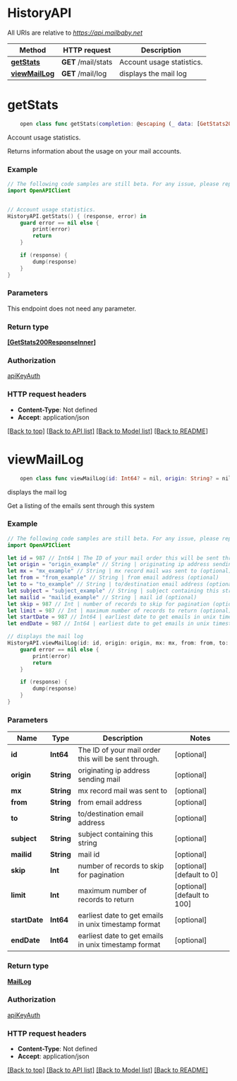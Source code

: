 # HistoryAPI

All URIs are relative to *https://api.mailbaby.net*

Method | HTTP request | Description
------------- | ------------- | -------------
[**getStats**](HistoryAPI.md#getstats) | **GET** /mail/stats | Account usage statistics.
[**viewMailLog**](HistoryAPI.md#viewmaillog) | **GET** /mail/log | displays the mail log


# **getStats**
```swift
    open class func getStats(completion: @escaping (_ data: [GetStats200ResponseInner]?, _ error: Error?) -> Void)
```

Account usage statistics.

Returns information about the usage on your mail accounts.

### Example
```swift
// The following code samples are still beta. For any issue, please report via http://github.com/OpenAPITools/openapi-generator/issues/new
import OpenAPIClient


// Account usage statistics.
HistoryAPI.getStats() { (response, error) in
    guard error == nil else {
        print(error)
        return
    }

    if (response) {
        dump(response)
    }
}
```

### Parameters
This endpoint does not need any parameter.

### Return type

[**[GetStats200ResponseInner]**](GetStats200ResponseInner.md)

### Authorization

[apiKeyAuth](../README.md#apiKeyAuth)

### HTTP request headers

 - **Content-Type**: Not defined
 - **Accept**: application/json

[[Back to top]](#) [[Back to API list]](../README.md#documentation-for-api-endpoints) [[Back to Model list]](../README.md#documentation-for-models) [[Back to README]](../README.md)

# **viewMailLog**
```swift
    open class func viewMailLog(id: Int64? = nil, origin: String? = nil, mx: String? = nil, from: String? = nil, to: String? = nil, subject: String? = nil, mailid: String? = nil, skip: Int? = nil, limit: Int? = nil, startDate: Int64? = nil, endDate: Int64? = nil, completion: @escaping (_ data: MailLog?, _ error: Error?) -> Void)
```

displays the mail log

Get a listing of the emails sent through this system 

### Example
```swift
// The following code samples are still beta. For any issue, please report via http://github.com/OpenAPITools/openapi-generator/issues/new
import OpenAPIClient

let id = 987 // Int64 | The ID of your mail order this will be sent through. (optional)
let origin = "origin_example" // String | originating ip address sending mail (optional)
let mx = "mx_example" // String | mx record mail was sent to (optional)
let from = "from_example" // String | from email address (optional)
let to = "to_example" // String | to/destination email address (optional)
let subject = "subject_example" // String | subject containing this string (optional)
let mailid = "mailid_example" // String | mail id (optional)
let skip = 987 // Int | number of records to skip for pagination (optional) (default to 0)
let limit = 987 // Int | maximum number of records to return (optional) (default to 100)
let startDate = 987 // Int64 | earliest date to get emails in unix timestamp format (optional)
let endDate = 987 // Int64 | earliest date to get emails in unix timestamp format (optional)

// displays the mail log
HistoryAPI.viewMailLog(id: id, origin: origin, mx: mx, from: from, to: to, subject: subject, mailid: mailid, skip: skip, limit: limit, startDate: startDate, endDate: endDate) { (response, error) in
    guard error == nil else {
        print(error)
        return
    }

    if (response) {
        dump(response)
    }
}
```

### Parameters

Name | Type | Description  | Notes
------------- | ------------- | ------------- | -------------
 **id** | **Int64** | The ID of your mail order this will be sent through. | [optional] 
 **origin** | **String** | originating ip address sending mail | [optional] 
 **mx** | **String** | mx record mail was sent to | [optional] 
 **from** | **String** | from email address | [optional] 
 **to** | **String** | to/destination email address | [optional] 
 **subject** | **String** | subject containing this string | [optional] 
 **mailid** | **String** | mail id | [optional] 
 **skip** | **Int** | number of records to skip for pagination | [optional] [default to 0]
 **limit** | **Int** | maximum number of records to return | [optional] [default to 100]
 **startDate** | **Int64** | earliest date to get emails in unix timestamp format | [optional] 
 **endDate** | **Int64** | earliest date to get emails in unix timestamp format | [optional] 

### Return type

[**MailLog**](MailLog.md)

### Authorization

[apiKeyAuth](../README.md#apiKeyAuth)

### HTTP request headers

 - **Content-Type**: Not defined
 - **Accept**: application/json

[[Back to top]](#) [[Back to API list]](../README.md#documentation-for-api-endpoints) [[Back to Model list]](../README.md#documentation-for-models) [[Back to README]](../README.md)

